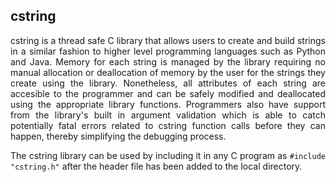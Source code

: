 ## cstring
<p align="justify">
cstring is a thread safe C library that allows users to create and build strings in a similar fashion to higher level programming languages such as Python and Java. Memory for each string is managed by the library requiring no manual allocation or deallocation of memory by the user for the strings they create using the library. Nonetheless, all attributes of each string are accesible to the programmer and can be safely modified and deallocated using the appropriate library functions. Programmers also have support from the library's built in argument validation which is able to catch potentially fatal errors related to cstring function calls before they can happen, thereby simplifying the debugging process.
</p>

<p align="justify">
The cstring library can be used by including it in any C program as <code>#include "cstring.h"</code> after the header file has been added to the local directory.
</p>
